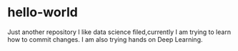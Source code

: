 # hello-world
Just another repository
I like data science filed,currently I am trying to learn how to commit changes.
I am also trying hands on Deep Learning.
